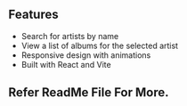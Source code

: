 
## Features
- Search for artists by name
- View a list of albums for the selected artist
- Responsive design with animations
- Built with React and Vite

## Refer ReadMe File For More.

